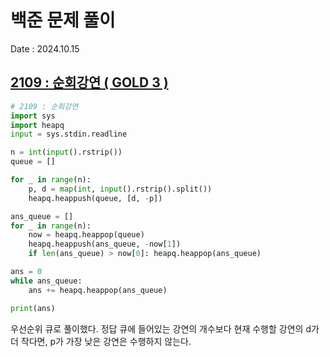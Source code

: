 # 백준 문제 풀이
Date : 2024.10.15

## [2109 : 순회강연 ( GOLD 3 )](https://www.acmicpc.net/problem/2109)
```py
# 2109 : 순회강연
import sys
import heapq
input = sys.stdin.readline

n = int(input().rstrip())
queue = []

for _ in range(n):
    p, d = map(int, input().rstrip().split())
    heapq.heappush(queue, [d, -p])

ans_queue = []
for _ in range(n):
    now = heapq.heappop(queue)
    heapq.heappush(ans_queue, -now[1])
    if len(ans_queue) > now[0]: heapq.heappop(ans_queue)

ans = 0
while ans_queue:
    ans += heapq.heappop(ans_queue)

print(ans)
```

우선순위 큐로 풀이했다. 정답 큐에 들어있는 강연의 개수보다 현재 수행할 강연의 d가 더 작다면, p가 가장 낮은 강연은 수행하지 않는다.
